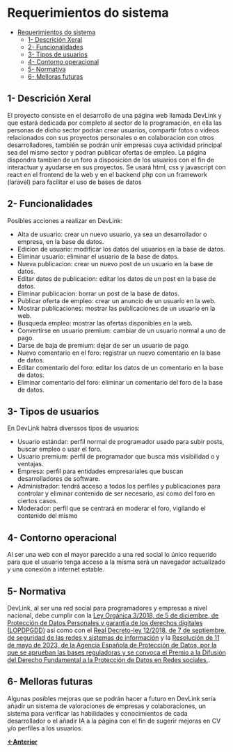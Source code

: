 # Requerimientos do sistema

- [Requerimientos do sistema](#requerimientos-do-sistema)
  - [1- Descrición Xeral](#1--descrición-xeral)
  - [2- Funcionalidades](#2--funcionalidades)
  - [3- Tipos de usuarios](#3--tipos-de-usuarios)
  - [4- Contorno operacional](#4--contorno-operacional)
  - [5- Normativa](#5--normativa)
  - [6- Melloras futuras](#6--melloras-futuras)

## 1- Descrición Xeral

El proyecto consiste en el desarrollo de una página web llamada DevLink y que estará dedicada por completo al sector de la programación, en ella las personas de dicho sector podrán crear usuarios, compartir fotos o videos relacionados con sus proyectos personales o en colaboracion con otros desarrolladores, también se podrán unir empresas cuya actividad principal sea del mismo sector y podran publicar ofertas de empleo. La página dispondra tambien de un foro a disposicion de los usuarios con el fin de interactuar y ayudarse en sus proyectos.
Se usará html, css y javascript con react en el frontend de la web y en el backend php con un framework (laravel) para facilitar el uso de bases de datos

## 2- Funcionalidades

Posibles acciones a realizar en DevLink:
- Alta de usuario: crear un nuevo usuario, ya sea un desarrollador o empresa, en la base de datos.
- Edicion de usuario: modificar los datos del usuarios en la base de datos.
- Eliminar usuario: eliminar el usuario de la base de datos.
- Nueva publicacion: crear un nuevo post de un usuario en la base de datos.
- Editar datos de publicacion: editar los datos de un post en la base de datos.
- Eliminar publicacion: borrar un post de la base de datos.
- Publicar oferta de empleo: crear un anuncio de un usuario en la web.
- Mostrar publicaciones: mostrar las publicaciones de un usuario en la web.
- Busqueda empleo: mostrar las ofertas disponibles en la web.
- Convertirse en usuario premium: cambiar de un usuario normal a uno de pago.
- Darse de baja de premium: dejar de ser un usuario de pago.
- Nuevo comentario en el foro: registrar un nuevo comentario en la base de datos.
- Editar comentario del foro: editar los datos de un comentario en la base de datos.
- Eliminar comentario del foro: eliminar un comentario del foro de la base de datos.

## 3- Tipos de usuarios

En DevLink habrá diverssos tipos de usuarios:
- Usuario estándar: perfil normal de programador usado para subir posts, buscar empleo o usar el foro.
- Usuario premium: perfil de programador que busca más visibilidad o y ventajas.
- Empresa: perfil para entidades empresariales que buscan desarrolladores de software.
- Administrador: tendrá acceso a todos los perfiles y publicaciones para controlar y eliminar contenido de ser necesario, asi como del foro en ciertos casos.
- Moderador: perfil que se centrará en moderar el foro, vigilando el contenido del mismo

## 4- Contorno operacional

Al ser una web con el mayor parecido a una red social lo único requerido para que el usuario tenga acceso a la misma será un navegador actualizado y una conexión a internet estable.

## 5- Normativa

DevLink, al ser una red social para programadores y empresas a nivel nacional, debe cumplir con la [Ley Orgánica 3/2018, de 5 de diciembre, de Protección de Datos Personales y garantía de los derechos digitales (LOPDPGDD)](https://www.boe.es/buscar/act.php?id=BOE-A-2018-16673) así como con el [Real Decreto-ley 12/2018, de 7 de septiembre, de seguridad de las redes y sistemas de información](https://www.boe.es/buscar/act.php?id=BOE-A-2018-12257) y la [Resolución de 11 de mayo de 2023, de la Agencia Española de Protección de Datos, por la que se aprueban las bases reguladoras y se convoca el Premio a la Difusión del Derecho Fundamental a la Protección de Datos en Redes sociales.](https://www.boe.es/buscar/doc.php?id=BOE-A-2023-12049).
>

## 6- Melloras futuras

Algunas posibles mejoras que se podrán hacer a futuro en DevLink sería añadir un sistema de valoraciones de empresas y colaboraciones, un sistema para verificar las habilidades y conocimientos de cada desarrollador o el añadir IA a la página con el fin de sugerir mejoras en CV y/o perfiles a los usuarios.

[**<-Anterior**](../../README.md)
